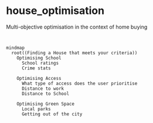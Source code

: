 # house_optimisation
Multi-objective optimisation in the context of home buying

```mermaid


mindmap
  root((Finding a House that meets your criteria))
    Optimising School
      School ratings
      Crime stats

    Optimising Access
      What type of access does the user prioritise
      Distance to work
      Distance to School
      
    Optimising Green Space
      Local parks
      Getting out of the city

```
